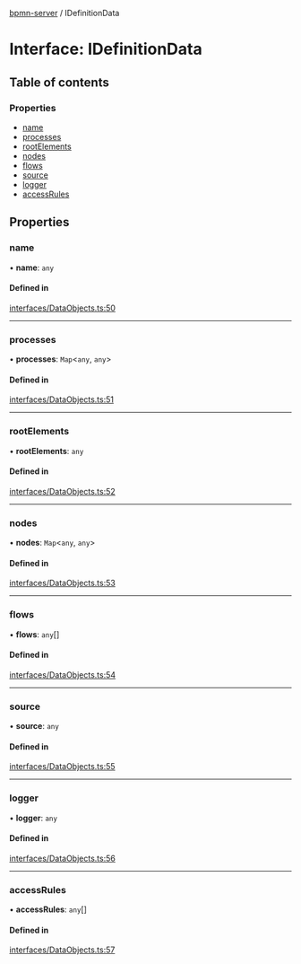 [bpmn-server](../API.md) / IDefinitionData

# Interface: IDefinitionData

## Table of contents

### Properties

- [name](IDefinitionData.md#name)
- [processes](IDefinitionData.md#processes)
- [rootElements](IDefinitionData.md#rootelements)
- [nodes](IDefinitionData.md#nodes)
- [flows](IDefinitionData.md#flows)
- [source](IDefinitionData.md#source)
- [logger](IDefinitionData.md#logger)
- [accessRules](IDefinitionData.md#accessrules)

## Properties

### name

• **name**: `any`

#### Defined in

[interfaces/DataObjects.ts:50](https://github.com/bpmnServer/bpmn-server/blob/637b6d1/src/interfaces/DataObjects.ts#L50)

___

### processes

• **processes**: `Map`\<`any`, `any`\>

#### Defined in

[interfaces/DataObjects.ts:51](https://github.com/bpmnServer/bpmn-server/blob/637b6d1/src/interfaces/DataObjects.ts#L51)

___

### rootElements

• **rootElements**: `any`

#### Defined in

[interfaces/DataObjects.ts:52](https://github.com/bpmnServer/bpmn-server/blob/637b6d1/src/interfaces/DataObjects.ts#L52)

___

### nodes

• **nodes**: `Map`\<`any`, `any`\>

#### Defined in

[interfaces/DataObjects.ts:53](https://github.com/bpmnServer/bpmn-server/blob/637b6d1/src/interfaces/DataObjects.ts#L53)

___

### flows

• **flows**: `any`[]

#### Defined in

[interfaces/DataObjects.ts:54](https://github.com/bpmnServer/bpmn-server/blob/637b6d1/src/interfaces/DataObjects.ts#L54)

___

### source

• **source**: `any`

#### Defined in

[interfaces/DataObjects.ts:55](https://github.com/bpmnServer/bpmn-server/blob/637b6d1/src/interfaces/DataObjects.ts#L55)

___

### logger

• **logger**: `any`

#### Defined in

[interfaces/DataObjects.ts:56](https://github.com/bpmnServer/bpmn-server/blob/637b6d1/src/interfaces/DataObjects.ts#L56)

___

### accessRules

• **accessRules**: `any`[]

#### Defined in

[interfaces/DataObjects.ts:57](https://github.com/bpmnServer/bpmn-server/blob/637b6d1/src/interfaces/DataObjects.ts#L57)
